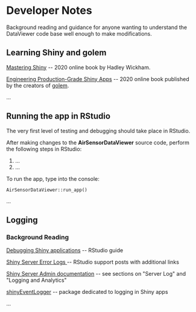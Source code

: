 # Developer Notes

Background reading and guidance for anyone wanting to understand the DataViewer
code base well enough to make modifications.

## Learning Shiny and golem

[Mastering Shiny](https://mastering-shiny.org) -- 2020 online book by Hadley Wickham.

[Engineering Production-Grade Shiny Apps](https://engineering-shiny.org) --
2020 online book published by the creators of [golem](https://thinkr-open.github.io/golem/).

...


## Running the app in RStudio

The very first level of testing and debugging should take place in RStudio.

After making changes to the **AirSensorDataViewer** source code, perform the
following steps in RStudio:

1. ...
2. ...

To run the app, type into the console:

```
AirSensorDataViewer::run_app()
```

...


## Logging

### Background Reading

[Debugging Shiny applications](https://shiny.rstudio.com/articles/debugging.html) --
RStudio guide

[Shiny Server Error Logs ](https://support.rstudio.com/hc/en-us/articles/115003717168-Shiny-Server-Error-Logs)
-- RStudio support posts with additional links

[Shiny Server Admin documentation](https://docs.rstudio.com/shiny-server/) --
see sections on "Server Log" and "Logging and Analytics"

[shinyEventLogger](https://kalimu.github.io/shinyEventLogger/) -- package
dedicated to logging in Shiny apps

...
